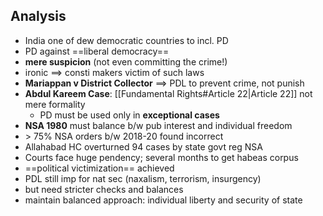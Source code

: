 ## Analysis
- India one of dew democratic countries to incl. PD
- PD against ==liberal democracy==
- **mere suspicion**  (not even committing the crime!)
- ironic $\implies$ consti makers victim of such laws
- **Mariappan v District Collector** $\implies$ PDL to prevent crime, not punish
- **Abdul Kareem Case**: [[Fundamental Rights#Article 22|Article 22]] not mere formality
	- PD must be used only in **exceptional cases**
- **NSA 1980** must balance b/w pub interest and individual freedom
- $\gt$ 75% NSA orders b/w 2018-20 found incorrect
- Allahabad HC overturned 94 cases by state govt reg NSA
- Courts face huge pendency; several months to get habeas corpus
- ==political victimization== achieved
- PDL still imp for nat sec (naxalism, terrorism, insurgency)
- but need stricter checks and balances
- maintain balanced approach: individual liberty and security of state